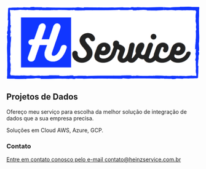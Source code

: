 
![Heinz Service](img/hservice..png)

## Projetos de Dados

Ofereço meu serviço para escolha da melhor solução de integração de dados que a sua empresa precisa.

Soluções em Cloud AWS, Azure, GCP.

### Contato

[Entre em contato conosco pelo e-mail contato@heinzservice.com.br](contato@heinzservice.com.br)
